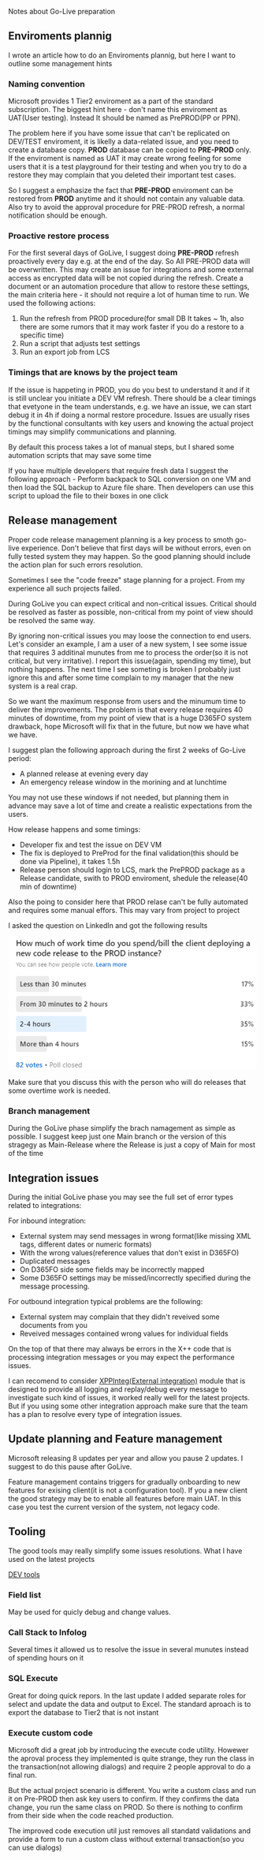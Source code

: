 Notes about Go-Live preparation



## Enviroments plannig 

I wrote an article how to do an Enviroments plannig, but here I want to outline some management hints

### Naming convention

Microsoft provides 1 Tier2 enviroment as a part of the standard subscription. The biggest hint here - don't name this enviroment as UAT(User testing). Instead It should be named as PrePROD(PP or PPN). 

The problem here if you have some issue that can't be replicated on DEV/TEST enviroment, it is likelly a data-related issue, and you need to create a database copy. **PROD** database can be copied to **PRE-PROD** only. If the enviroment is named as UAT it may create wrong feeling for some users that it is a test playground for their testing and when you try to do a restore they may complain that you deleted their important test cases.  

So I suggest a emphasize the fact that **PRE-PROD** enviroment can be restored from **PROD** anytime and it should not contain any valuable data. Also try to avoid the approval procedure for PRE-PROD refresh, a normal notification should be enough.

### Proactive restore process

For the first several days of GoLive, I suggest doing **PRE-PROD** refresh proactively every day e.g. at the end of the day. So All PRE-PROD data will be overwritten. This may create an issue for integrations and some external access as encrypted data will be not copied during the refresh. Create a document or an automation procedure that allow to restore these settings, the main criteria here - it should not require a lot of human time to run. We used the following actions: 

1. Run the refresh from PROD procedure(for small DB It takes ~ 1h, also there are some rumors that it may work faster if you do a restore to a specific time)
2. Run a script that adjusts test settings
3. Run an export job from LCS

### Timings that are knows by the project team

If the issue is happeting in PROD, you do you best to understand it and if it is still unclear you initiate a DEV VM refresh. There should be a clear timings that evetyone in the team understands, e.g. we have an issue, we can start debug it in 4h if doing a normal restore procedure. Issues are usually rises by the functional consultants with key users and knowing the actual project timings may simplify communications and planning.

By default this process takes a lot of manual steps, but I shared some automation scripts that may save some time

If you have multiple developers that require fresh data I suggest the following approach - Perform backpack to SQL conversion on one VM and then load the SQL backup to Azure file share. Then developers can use this script to upload the file to their boxes in one click



## Release management

Proper code release management planning is a key process to smoth go-live experience. Don't believe that first days will be without errors, even on fully tested system they may happen. So the good planning should include the action plan for such errors resolution. 

Sometimes I see the "code freeze" stage planning for a project. From my experience all such projects failed.  

During GoLive you can expect critical and non-critical issues. Critical should be resolved as faster as possible,  non-critical from my point of view should be resolved the same way. 

By ignoring non-critical issues you may loose the connection to end users. Let's consider an example, I am a user of a new system, I see some issue that requires 3 additinal munutes from me to process the order(so it is not critical, but very irritative). I report this issue(again, spending my time), but nothing happens. The next time I see someting is broken I probably just ignore this and after some time complain to my manager that the new system is a real crap. 

So we want the maximum response from users and the minumum time to deliver the improvements. The problem is that every release requires 40 minutes of downtime, from my point of view that is a huge D365FO system drawback, hope Microsoft will fix that in the future, but now we have what we have.

I suggest plan the following approach during the first 2 weeks of Go-Live period:

- A planned release at evening every day
- An emergency release window in the morining and at lunchtime

You may not use these windows if not needed, but planning them in advance may save a lot of time and create a realistic expectations from the users. 

How release happens and some timings:

- Developer fix and test the issue on DEV VM
- The fix is deployed to PreProd for the final validation(this should be done via Pipeline), it takes 1.5h
- Release person should login to LCS, mark the PrePROD package as a Release candidate, swith to PROD enviroment, shedule the release(40 min of downtime)

Also the poing to consider here that PROD relase can't be fully automated and requires some manual effors. This may vary from project to project

I asked the question on LinkedIn and got the following results

![Poll results](PollUpdateTime.png)

Make sure that you discuss this with the person who will do releases that some overtime work is needed.

### Branch management

During the GoLive phase simplify the brach namagement as simple as possible. I suggest keep just one Main branch or the version of this stragegy as Main-Release where the Release is just a copy of Main for most of the time

## Integration issues

During the initial GoLive phase you may see the full set of error types related to integrations:

For inbound integration:

- External system may send messages in wrong format(like missing XML tags, different dates or numeric formats)
- With the wrong values(reference values that don't exist in D365FO)
- Duplicated messages
- On D365FO side some fields may be incorrectly mapped
- Some D365FO settings may be missed/incorrectly specified during the message processing.

For outbound integration typical problems are the following:

- External system may complain that they didn't reveived some documents from you
- Reveived messages contained wrong values for individual fields

On the top of that there may always be errors in the X++ code that is processing integration messages or you may expect the performance issues. 

I can recomend to consider [XPPInteg(External integration)](https://github.com/TrudAX/XppTools#devexternalintegration-submodel) module that is designed to provide all logging and replay/debug every message to investigate such kind of issues, it worked really well for the latest projects. But if you using some other integration approach make sure that the team has a plan to resolve every type of integration issues. 

## Update planning and Feature management

Microsoft releasing 8 updates per year and allow you pause 2 updates. I suggest to do this pause after GoLive.

Feature management contains triggers for gradually onboarding to new features for exising client(it is not a configuration tool). If you a new client the good strategy may be to enable all features before main UAT. In this case you test the current version of the system, not legacy code.

## Tooling

The good tools may really simplify some issues resolutions. What I have used on the latest projects

[DEV tools](https://github.com/TrudAX/XppTools#devtools-model)

### Field list

May be used for quicly debug and change values.

### Call Stack to Infolog

Several times it allowed us to resolve the issue in several munutes instead of spending hours on it

### SQL Execute

Great for doing quick repors. In the last update I added separate roles for select and update the data and output to Excel. The standard aproach is to export the database to Tier2 that is not instant

### Execute custom code

Microsoft did a great job by introducing the execute code utility. Howewer the  aproval process they implemented is quite strange, they run the class in the transaction(not allowing dialogs) and require 2 people approval to do a final run. 

But the actual project scenario is different. You write a custom class and run it on Pre-PROD then ask key users to confirm. If they confirms the data change, you run the same class on PROD. So there is nothing to confirm from their side when the code reached production. 

The improved code execution util just removes all standatd validations and provide a form to run a custom class without external transaction(so you can use dialogs)



